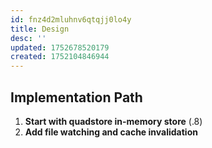 ```yaml
---
id: fnz4d2mluhnv6qtqjj0lo4y
title: Design
desc: ''
updated: 1752678520179
created: 1752104846944
---
```




## **Implementation Path**

1. **Start with quadstore in-memory store** (.8)
2. **Add file watching and cache invalidation**

